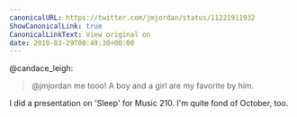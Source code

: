 ```yaml
---
canonicalURL: https://twitter.com/jmjordan/status/11221911932
ShowCanonicalLink: true
CanonicalLinkText: View original on
date: 2010-03-29T00:49:30+00:00
---
```

@candace_leigh:

> @jmjordan me tooo! A boy and a girl are my favorite by him.

I did a presentation on 'Sleep' for Music 210. I'm quite fond of October, too.